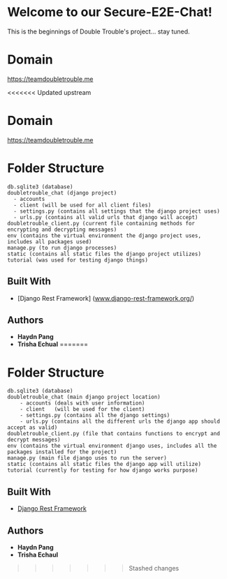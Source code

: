 # Welcome to our Secure-E2E-Chat!
This is the beginnings of Double Trouble's project... stay tuned.
# Domain
https://teamdoubletrouble.me

<<<<<<< Updated upstream
# Domain
https://teamdoubletrouble.me

# Folder Structure
```
db.sqlite3 (database)
doubletrouble_chat (django project)
  - accounts
  - client (will be used for all client files)
  - settings.py (contains all settings that the django project uses)
  - urls.py (contains all valid urls that django will accept)
doubletrouble_client.py (current file containing methods for encrypting and decrypting messages)
env (contains the virtual environment the django project uses, includes all packages used)
manage.py (to run django processes)
static (contains all static files the django project utilizes)
tutorial (was used for testing django things)
```

## Built With
 * [Django Rest Framework] (www.django-rest-framework.org/)
 
## Authors
 * **Haydn Pang**
 * **Trisha Echual**
=======
# Folder Structure
```
db.sqlite3 (database)
doubletrouble_chat (main django project location) 
	- accounts (deals with user information)
	- client   (will be used for the client)
	- settings.py (contains all the django settings)
	- urls.py (contains all the different urls the django app should accept as valid)
doubletrouble_client.py (file that contains functions to encrypt and decrypt messages)
env (contains the virtual environment django uses, includes all the packages installed for the project)
manage.py (main file django uses to run the server)
static (contains all static files the django app will utilize)
tutorial (currently for testing for how django works purpose)
```

## Built With
 * [Django Rest Framework](www.django-rest-framework.org/)

## Authors
 * **Haydn Pang**
 * **Trisha Echaul**
>>>>>>> Stashed changes
